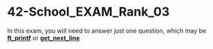 # 42-School_EXAM_Rank_03
In this exam, you will need to answer just one question, which may be
**<a href="https://github.com/Dina21395/42-School_Exam-Rank_03/tree/main/ft_printf">ft_printf</a>**
or
**<a href="https://github.com/Dina21395/42-School_Exam-Rank_03/tree/main/get_next_line">get_next_line</a>**

